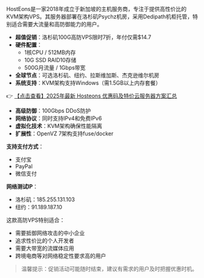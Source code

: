 
HostEons是一家2018年成立于新加坡的主机服务商，专注于提供高性价比的KVM架构VPS。其服务器部署在洛杉矶Psychz机房，采用Dedipath机柜托管，特别适合需要大流量和高防御能力的用户。


- **超值促销**：洛杉矶100G高防VPS限时7折，年付仅需$14.7
- **硬件配置**：
  - 1核CPU / 512MB内存
  - 10G SSD RAID10存储
  - 500G月流量 / 1Gbps带宽
- **全球节点**：可选洛杉矶、纽约、拉斯维加斯、杰克逊维尔机房
- **系统支持**：KVM架构支持Windows（需1.5GB以上内存套餐）

👉 [【点击查看】2025年最新 Hosteons 优惠码及特价云服务器方案汇总](https://bit.ly/hosteons)


- **高级防御**：100Gbps DDoS防护
- **网络协议**：同时支持IPv4和免费IPv6
- **虚拟化技术**：KVM架构确保性能隔离
- **扩展性**：OpenVZ 7架构支持fuse/docker


**支持支付方式**：
- 支付宝
- PayPal
- 微信支付

**网络测试IP**：
- 洛杉矶：185.255.131.103
- 纽约：91.189.187.10


这款高防VPS特别适合：
- 需要抵御网络攻击的中小企业
- 追求性价比的个人开发者
- 需要大带宽的流媒体应用
- 跨境电商等对网络稳定性要求高的用户

> 温馨提示：促销活动可能随时结束，建议有需求的用户及时把握优惠时机。
